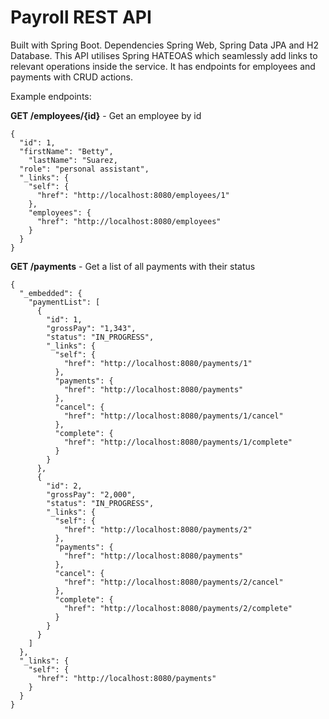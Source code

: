 # Payroll REST API

Built with Spring Boot. Dependencies Spring Web, Spring Data JPA and H2 Database. This API utilises Spring HATEOAS which seamlessly add links to relevant operations inside the service. It has endpoints for employees and payments with CRUD actions.

Example endpoints:

**GET /employees/{id}** - Get an employee by id

```
{
  "id": 1,
  "firstName": "Betty",
	"lastName": "Suarez,
  "role": "personal assistant",
  "_links": {
    "self": {
      "href": "http://localhost:8080/employees/1"
    },
    "employees": {
      "href": "http://localhost:8080/employees"
    }
  }
}
```

**GET /payments** - Get a list of all payments with their status

```
{
  "_embedded": {
    "paymentList": [
      {
        "id": 1,
        "grossPay": "1,343",
        "status": "IN_PROGRESS",
        "_links": {
          "self": {
            "href": "http://localhost:8080/payments/1"
          },
          "payments": {
            "href": "http://localhost:8080/payments"
          },
          "cancel": {
            "href": "http://localhost:8080/payments/1/cancel"
          },
          "complete": {
            "href": "http://localhost:8080/payments/1/complete"
          }
        }
      },
      {
        "id": 2,
        "grossPay": "2,000",
        "status": "IN_PROGRESS",
        "_links": {
          "self": {
            "href": "http://localhost:8080/payments/2"
          },
          "payments": {
            "href": "http://localhost:8080/payments"
          },
          "cancel": {
            "href": "http://localhost:8080/payments/2/cancel"
          },
          "complete": {
            "href": "http://localhost:8080/payments/2/complete"
          }
        }
      }
    ]
  },
  "_links": {
    "self": {
      "href": "http://localhost:8080/payments"
    }
  }
}
```
